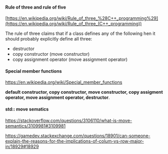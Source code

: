 #### **Rule of three and rule of five**

[https://en.wikipedia.org/wiki/Rule_of_three_%28C++_programming%29](https://en.wikipedia.org/wiki/Rule_of_three_(C++_programming))

The rule of three claims that if a class defines any of the following hen it should probably explicitly define all three:

+ destructor
+ copy constructor (move constructor)
+ copy assignment operator (move assignment operator)

#### Special member functions

https://en.wikipedia.org/wiki/Special_member_functions

**default constructor, copy constructor, move constructor, copy assigment operator, move assignment operator, destructor**.

#### std:: move sematics

https://stackoverflow.com/questions/3106110/what-is-move-semantics/3109981#3109981

https://gamedev.stackexchange.com/questions/18901/can-someone-explain-the-reasons-for-the-implications-of-colum-vs-row-major-in/18929#18929